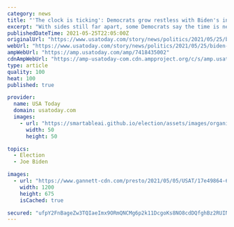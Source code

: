 ```yaml
---
category: news
title: "'The clock is ticking': Democrats grow restless with Biden's infrastructure talks as Republicans float next counteroffer"
excerpt: "With sides still far apart, some Democrats say the time is nearing for Biden to try to pass an infrastructure package without Republicans."
publishedDateTime: 2021-05-25T22:05:00Z
originalUrl: "https://www.usatoday.com/story/news/politics/2021/05/25/biden-infrastructure-plan-republicans-democrats-far-apart-bill/7418435002/"
webUrl: "https://www.usatoday.com/story/news/politics/2021/05/25/biden-infrastructure-plan-republicans-democrats-far-apart-bill/7418435002/"
ampWebUrl: "https://amp.usatoday.com/amp/7418435002"
cdnAmpWebUrl: "https://amp-usatoday-com.cdn.ampproject.org/c/s/amp.usatoday.com/amp/7418435002"
type: article
quality: 100
heat: 100
published: true

provider:
  name: USA Today
  domain: usatoday.com
  images:
    - url: "https://smartableai.github.io/election/assets/images/organizations/usatoday.com-50x50.jpg"
      width: 50
      height: 50

topics:
  - Election
  - Joe Biden

images:
  - url: "https://www.gannett-cdn.com/presto/2021/05/05/USAT/17e49864-676d-4081-a5f9-86bc0120a1b1-AP_Biden_12.jpg?auto=webp&crop=5406,3041,x0,y0&format=pjpg&width=1200"
    width: 1200
    height: 675
    isCached: true

secured: "ufpY2FnBageZw3TQIaeImx9ORmQNCMg6p2k11DcgoKs8NO8cdDQfghBz2RUINwlSyuzjKaqmR+qv7szDxXtuK0LIH4vE9tTgbs35CYaIKYd5fJatPsHMNd288xnn8KBQKsnIibhkwwwSYiHp1oYLj1K8hiwF51KL/IRp//sdrxDZpLehArw4hTORPqsATNamRpFHkWEJsylLaQ91YC/to8qPzmpJNeaHnt5/W6y5+aMpW4y35F8WmXbiGrgEVGdzqfpdeSE2lUSN6u9S6QbAd/3wjk0WPYYxHmcQRcE7aKAx7AtEsD7mN6vDjF32X4WaltdHyjG+cVr1fbiuPW21UyGfVLg9H5GqtFj9bIpxX4Y=;9detYjUJgmkLiYL8HEGwdw=="
---
```


